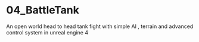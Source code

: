 # 04_BattleTank
An open world head to head tank fight with simple AI , terrain and advanced control system in unreal engine 4
